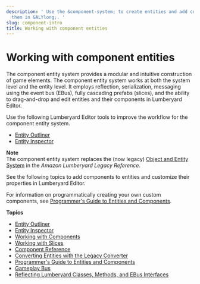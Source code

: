 ```yaml
---
description: ' Use the &component-system; to create entities and add components to
  them in &ALYlong;. '
slug: component-intro
title: Working with component entities
---
```

# Working with component entities<a name="component-intro"></a>

The component entity system provides a modular and intuitive construction of game elements\. The component entity system works at both the system level and the entity level\. It employs reflection, serialization, messaging using the event bus \(EBus\), fully cascading prefabs \(slices\), and the ability to drag\-and\-drop and edit entities and their components in Lumberyard Editor\. 

Use the following Lumberyard Editor tools to improve the workflow for the component entity system\.
+  [Entity Outliner](/docs/userguide/components/entity-outliner.md) 
+  [Entity Inspector](/docs/userguide/components/entity-inspector.md) 

**Note**  
The component entity system replaces the \(now legacy\) [Object and Entity System](https://docs.aws.amazon.com/lumberyard/latest/legacyreference/entities-intro.html) in the *Amazon Lumberyard Legacy Reference*\.

See the following topics to add components to entities and customize their properties in Lumberyard Editor\.

For information on programmatically creating your own custom components, see [Programmer's Guide to Entities and Components](/docs/userguide/components/entity-system-pg-intro.md)\.

**Topics**
+ [Entity Outliner](/docs/userguide/components/entity-outliner.md)
+ [Entity Inspector](/docs/userguide/components/entity-inspector.md)
+ [Working with Components](/docs/userguide/components/working.md)
+ [Working with Slices](/docs/userguide/components/slices.md)
+ [Component Reference](/docs/userguide/components/components.md)
+ [Converting Entities with the Legacy Converter](/docs/userguide/components/entity-data-converter.md)
+ [Programmer's Guide to Entities and Components](/docs/userguide/components/entity-system-pg-intro.md)
+ [Gameplay Bus](/docs/userguide/components/entity-system-gameplay-bus.md)
+ [Reflecting Lumberyard Classes, Methods, and EBus Interfaces](/docs/userguide/components/entity-system-reflection-intro.md)